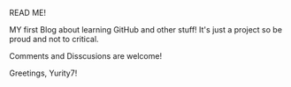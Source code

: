 READ ME!

MY first Blog about learning GitHub and other stuff!
It's just a project so be proud and not to critical.

Comments and Disscusions are welcome!

Greetings, Yurity7!
